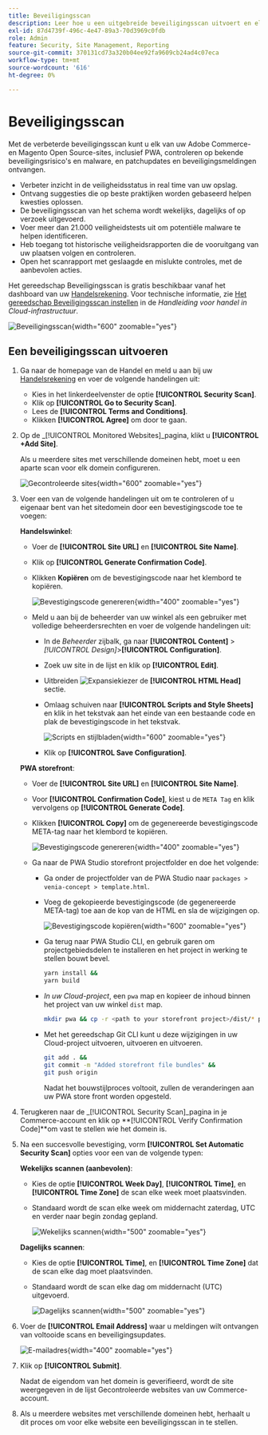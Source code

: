 ```yaml
---
title: Beveiligingsscan
description: Leer hoe u een uitgebreide beveiligingsscan uitvoert en elk van uw Adobe Commerce- en Magento Open Source-sites controleert.
exl-id: 87d4739f-496c-4e47-89a3-70d3969c0fdb
role: Admin
feature: Security, Site Management, Reporting
source-git-commit: 370131cd73a320b04ee92fa9609cb24ad4c07eca
workflow-type: tm+mt
source-wordcount: '616'
ht-degree: 0%

---
```


# Beveiligingsscan

Met de verbeterde beveiligingsscan kunt u elk van uw Adobe Commerce- en Magento Open Source-sites, inclusief PWA, controleren op bekende beveiligingsrisico&#39;s en malware, en patchupdates en beveiligingsmeldingen ontvangen.

- Verbeter inzicht in de veiligheidsstatus in real time van uw opslag.
- Ontvang suggesties die op beste praktijken worden gebaseerd helpen kwesties oplossen.
- De beveiligingsscan van het schema wordt wekelijks, dagelijks of op verzoek uitgevoerd.
- Voer meer dan 21.000 veiligheidstests uit om potentiële malware te helpen identificeren.
- Heb toegang tot historische veiligheidsrapporten die de vooruitgang van uw plaatsen volgen en controleren.
- Open het scanrapport met geslaagde en mislukte controles, met de aanbevolen acties.

Het gereedschap Beveiligingsscan is gratis beschikbaar vanaf het dashboard van uw [Handelsrekening](../getting-started/commerce-account-create.md). Voor technische informatie, zie [Het gereedschap Beveiligingsscan instellen](https://experienceleague.adobe.com/docs/commerce-cloud-service/user-guide/launch/overview.html#set-up-the-security-scan-tool) in de _Handleiding voor handel in Cloud-infrastructuur_.

![Beveiligingsscan](./assets/magento-security-scan.png){width="600" zoomable="yes"}

## Een beveiligingsscan uitvoeren

1. Ga naar de homepage van de Handel en meld u aan bij uw [Handelsrekening](../getting-started/commerce-account-create.md) en voer de volgende handelingen uit:

   - Kies in het linkerdeelvenster de optie **[!UICONTROL Security Scan]**.
   - Klik op **[!UICONTROL Go to Security Scan]**.
   - Lees de **[!UICONTROL Terms and Conditions]**.
   - Klikken **[!UICONTROL Agree]** om door te gaan.

1. Op de _[!UICONTROL Monitored Websites]_pagina, klikt u **[!UICONTROL +Add Site]**.

   Als u meerdere sites met verschillende domeinen hebt, moet u een aparte scan voor elk domein configureren.

   ![Gecontroleerde sites](./assets/monitored-website.png){width="600" zoomable="yes"}

1. Voer een van de volgende handelingen uit om te controleren of u eigenaar bent van het sitedomein door een bevestigingscode toe te voegen:

   **Handelswinkel**:

   - Voer de **[!UICONTROL Site URL]** en **[!UICONTROL Site Name]**.
   - Klik op **[!UICONTROL Generate Confirmation Code]**.
   - Klikken **Kopiëren** om de bevestigingscode naar het klembord te kopiëren.

     ![Bevestigingscode genereren](./assets/scan-site1.png){width="400" zoomable="yes"}

   - Meld u aan bij de beheerder van uw winkel als een gebruiker met volledige beheerdersrechten en voer de volgende handelingen uit:

      - In de _Beheerder_ zijbalk, ga naar **[!UICONTROL Content]** > _[!UICONTROL Design]_>**[!UICONTROL Configuration]**.
      - Zoek uw site in de lijst en klik op **[!UICONTROL Edit]**.
      - Uitbreiden ![Expansiekiezer](../assets/icon-display-expand.png) de **[!UICONTROL HTML Head]** sectie.
      - Omlaag schuiven naar **[!UICONTROL Scripts and Style Sheets]** en klik in het tekstvak aan het einde van een bestaande code en plak de bevestigingscode in het tekstvak.

        ![Scripts en stijlbladen](./assets/scan-paste-code.png){width="600" zoomable="yes"}

      - Klik op **[!UICONTROL Save Configuration]**.

   **PWA storefront**:

   - Voer de **[!UICONTROL Site URL]** en **[!UICONTROL Site Name]**.

   - Voor **[!UICONTROL Confirmation Code]**, kiest u de `META Tag` en klik vervolgens op **[!UICONTROL Generate Code]**.

   - Klikken **[!UICONTROL Copy]** om de gegenereerde bevestigingscode META-tag naar het klembord te kopiëren.

     ![Bevestigingscode genereren](./assets/scan-site2.png){width="400" zoomable="yes"}

   - Ga naar de PWA Studio storefront projectfolder en doe het volgende:

      - Ga onder de projectfolder van de PWA Studio naar `packages > venia-concept > template.html`.
      - Voeg de gekopieerde bevestigingscode (de gegenereerde META-tag) toe aan de kop van de HTML en sla de wijzigingen op.

        ![Bevestigingscode kopiëren](./assets/code-pwa.png){width="600" zoomable="yes"}

      - Ga terug naar PWA Studio CLI, en gebruik garen om projectgebiedsdelen te installeren en het project in werking te stellen bouwt bevel.

        ```sh
        yarn install &&
        yarn build
        ```

      - *In uw Cloud-project*, een `pwa` map en kopieer de inhoud binnen het project van uw winkel `dist` map.

        ```sh
        mkdir pwa && cp -r <path to your storefront project>/dist/* pwa
        ```

      - Met het gereedschap Git CLI kunt u deze wijzigingen in uw Cloud-project uitvoeren, uitvoeren en uitvoeren.

        ```sh
        git add . &&
        git commit -m "Added storefront file bundles" &&
        git push origin
        ```

        Nadat het bouwstijlproces voltooit, zullen de veranderingen aan uw PWA store front worden opgesteld.

1. Terugkeren naar de _[!UICONTROL Security Scan]_pagina in je Commerce-account en klik op **[!UICONTROL Verify Confirmation Code]**om vast te stellen wie het domein is.

1. Na een succesvolle bevestiging, vorm **[!UICONTROL Set Automatic Security Scan]** opties voor een van de volgende typen:

   **Wekelijks scannen (aanbevolen)**:

   - Kies de optie **[!UICONTROL Week Day]**, **[!UICONTROL Time]**, en **[!UICONTROL Time Zone]** de scan elke week moet plaatsvinden.
   - Standaard wordt de scan elke week om middernacht zaterdag, UTC en verder naar begin zondag gepland.

     ![Wekelijks scannen](./assets/scan-weekly.png){width="500" zoomable="yes"}

   **Dagelijks scannen**:

   - Kies de optie **[!UICONTROL Time]**, en **[!UICONTROL Time Zone]** dat de scan elke dag moet plaatsvinden.
   - Standaard wordt de scan elke dag om middernacht (UTC) uitgevoerd.

     ![Dagelijks scannen](./assets/scan-daily.png){width="500" zoomable="yes"}

1. Voer de **[!UICONTROL Email Address]** waar u meldingen wilt ontvangen van voltooide scans en beveiligingsupdates.

   ![E-mailadres](./assets/scan-notification-email.png){width="400" zoomable="yes"}

1. Klik op **[!UICONTROL Submit]**.

   Nadat de eigendom van het domein is geverifieerd, wordt de site weergegeven in de lijst Gecontroleerde websites van uw Commerce-account.

1. Als u meerdere websites met verschillende domeinen hebt, herhaalt u dit proces om voor elke website een beveiligingsscan in te stellen.
